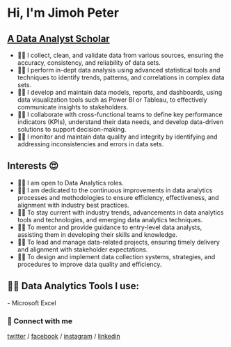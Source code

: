 # Hi, I'm Jimoh Peter

## [A Data Analyst Scholar](https://www.linkedin.com/in/jimoh-peter)

 - 👨‍💻 I collect, clean, and validate data from various sources, ensuring the accuracy, consistency, and reliability of data sets.
 - 👨‍💻 I perform in-dept data analysis using advanced statistical tools and techniques to identify trends, patterns, and correlations in complex data sets.
 - 👨‍💻 I develop and maintain data models, reports, and dashboards, using data visualization tools such as Power BI or Tableau, to effectively communicate insights to stakeholders.
 - 👨‍💻 I collaborate with cross-functional teams to define key performance indicators (KPIs), understand their data needs, and develop data-driven solutions to support decision-making.
 - 👨‍💻 I monitor and maintain data quality and integrity by identifying and addressing inconsistencies and errors in data sets.

## Interests 😍
 - 👨‍💻 I am open to Data Analytics roles.
 - 👨‍💻 I am dedicated to the continuous improvements in data analytics processes and methodologies to ensure efficiency, effectiveness, and alignment with industry best practices.
 - 👨‍💻 To stay current with industry trends, advancements in data analytics tools and technologies, and emerging data analytics techniques.
 - 👨‍💻 To mentor and provide guidance to entry-level data analysts, assisting them in developing their skills and knowledge.
 - 👨‍💻 To lead and manage data-related projects, ensuring timely delivery and alignment with stakeholder expectations.
 - 👨‍💻 To design and implement data collection systems, strategies, and procedures to improve data quality and efficiency.
  
<h2>👨‍💻 Data Analytics Tools I use:</h2>
- Microsoft Excel  
  
### 🤳 Connect with me
[twitter](https://twitter.com/EmmanuelUduma17?t=uoYLcOKstR-YErHwdM8Txw&s=09) /
[facebook](https://www.facebook.com/emmanuel.uduma.543) /
[instagram](https://www.instagram.com/chukwuhorom/) /
[linkedin](https://linkedin.com/in/emmanueluduma)

<!--
*Emmanuel-Uduma/Emmanuel* is a ✨ special ✨ repository because its `README.md` (this file) appears on your GitHub profile.

Here are some ideas to get you started:

- 🔭 I’m currently working on ...
- 🌱 I’m currently learning ...
- 👯 I’m looking to collaborate on ...
- 🤔 I’m looking for help with ...
- 💬 Ask me about ...
- 📫 How to reach me: ...
- 😄 Pronouns: ...
- ⚡ Fun fact: ...
-->
